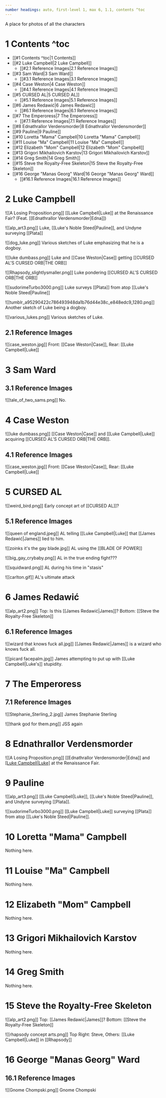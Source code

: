 ```yaml
---
number headings: auto, first-level 1, max 6, 1.1, contents ^toc
---
```

A place for photos of all the characters

# 1 Contents ^toc

- [[#1 Contents ^toc|1 Contents]]
- [[#2 Luke Campbell|2 Luke Campbell]]
	- [[#2.1 Reference Images|2.1 Reference Images]]
- [[#3 Sam Ward|3 Sam Ward]]
	- [[#3.1 Reference Images|3.1 Reference Images]]
- [[#4 Case Weston|4 Case Weston]]
	- [[#4.1 Reference Images|4.1 Reference Images]]
- [[#5 CURSED AL|5 CURSED AL]]
	- [[#5.1 Reference Images|5.1 Reference Images]]
- [[#6 James Redawić|6 James Redawić]]
	- [[#6.1 Reference Images|6.1 Reference Images]]
- [[#7 The Emperoress|7 The Emperoress]]
	- [[#7.1 Reference Images|7.1 Reference Images]]
- [[#8 Ednathrallor Verdensmorder|8 Ednathrallor Verdensmorder]]
- [[#9 Pauline|9 Pauline]]
- [[#10 Loretta "Mama" Campbell|10 Loretta "Mama" Campbell]]
- [[#11 Louise "Ma" Campbell|11 Louise "Ma" Campbell]]
- [[#12 Elizabeth "Mom" Campbell|12 Elizabeth "Mom" Campbell]]
- [[#13 Grigori Mikhailovich Karstov|13 Grigori Mikhailovich Karstov]]
- [[#14 Greg Smith|14 Greg Smith]]
- [[#15 Steve the Royalty-Free Skeleton|15 Steve the Royalty-Free Skeleton]]
- [[#16 George "Manas Georg" Ward|16 George "Manas Georg" Ward]]
	- [[#16.1 Reference Images|16.1 Reference Images]]

# 2 Luke Campbell
![[A Losing Proposition.png]]
[[Luke Campbell|Luke]] at the Renaissance Fair? (Feat. [[Ednathrallor Verdensmorder|Edna]])

![[alp_art3.png]]
Luke, [[Luke's Noble Steed|Pauline]], and Undyne surveying [[Plata]]

![[dog_luke.png]]
Various sketches of Luke emphasizing that he is a dogboy.

![[luke dumbass.png]]
Luke and [[Case Weston|Case]] getting [[CURSED AL'S CURSED ORB|THE ORB]]

![[Rhapsody_slightlysmaller.png]]
Luke pondering [[CURSED AL'S CURSED ORB|THE ORB]]

![[sudorimeTurbo3000.png]]
Luke surveys [[Plata]] from atop [[Luke's Noble Steed|Pauline]]

![[tumblr_a95290422c786493948da1b76d44e38c_e848edc9_1280.png]]
Another sketch of Luke being a dogboy.

![[various_lukes.png]]
Various sketches of Luke.

## 2.1 Reference Images
![[case_weston.jpg]]
Front: [[Case Weston|Case]], Rear: [[Luke Campbell|Luke]]

# 3 Sam Ward

## 3.1 Reference Images
![[tale_of_two_sams.png]]
No.

# 4 Case Weston
![[luke dumbass.png]]
[[Case Weston|Case]] and [[Luke Campbell|Luke]] acquiring [[CURSED AL'S CURSED ORB|THE ORB]].

## 4.1 Reference Images
![[case_weston.jpg]]
Front: [[Case Weston|Case]], Rear: [[Luke Campbell|Luke]]

# 5 CURSED AL
![[weird_bird.png]]
Early concept art of [[CURSED AL]]?

## 5.1 Reference Images
![[queen of england.jpeg]]
AL telling [[Luke Campbell|Luke]] that [[James Redawić|James]] lied to him.

![[zoinks it's the gay blade.jpg]]
AL using the [[BLADE OF POWER]]

![[big_gay_crybaby.png]]
AL in the true ending fight???

![[squidward.png]]
AL during his time in "stasis"

![[carlton.gif]]
AL's ultimate attack

# 6 James Redawić
![[alp_art2.png]]
Top: Is this [[James Redawić|James]]? Bottom: [[Steve the Royalty-Free Skeleton]]

## 6.1 Reference Images
![[wizard that knows fuck all.jpg]]
[[James Redawić|James]] is a wizard who knows fuck all.

![[picard facepalm.jpg]]
James attempting to put up with [[Luke Campbell|Luke's]] stupidity.

# 7 The Emperoress

## 7.1 Reference Images
![[Stephanie_Sterling_2.jpg]]
James Stephanie Sterling

![[thank god for them.png]]
JSS again

# 8 Ednathrallor Verdensmorder
![[A Losing Proposition.png]]
[[Ednathrallor Verdensmorder|Edna]] and [[Luke Campbell|Luke]](?) at the Renaissance Fair.

# 9 Pauline
![[alp_art3.png]]
[[Luke Campbell|Luke]], [[Luke's Noble Steed|Pauline]], and Undyne surveying [[Plata]].

![[sudorimeTurbo3000.png]]
[[Luke Campbell|Luke]] surveying [[Plata]] from atop [[Luke's Noble Steed|Pauline]].

# 10 Loretta "Mama" Campbell
Nothing here.

# 11 Louise "Ma" Campbell
Nothing here.

# 12 Elizabeth "Mom" Campbell
Nothing here.

# 13 Grigori Mikhailovich Karstov
Nothing here.

# 14 Greg Smith
Nothing here.

# 15 Steve the Royalty-Free Skeleton
![[alp_art2.png]]
Top: [[James Redawić|James]]? Bottom: [[Steve the Royalty-Free Skeleton]]

![[rhapsody concept arts.png]]
Top Right: Steve, Others: [[Luke Campbell|Luke]] in [[Rhapsody]]

# 16 George "Manas Georg" Ward

## 16.1 Reference Images
![[Gnome Chompski.png]]
Gnome Chompski